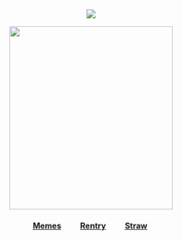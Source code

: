 ⠀<div id="header" align="center">

![](https://komarev.com/ghpvc/?username=destroy-boys&style=plastic&color=lightgray&label=_#fans_&base=1000)
<div id="header" align="center">

<img src=https://i.postimg.cc/RF5CCcXJ/Untitled50-20250723152001.png width="290" height="325">

#### [Memes](https://github.com/destroy-boys)  ⠀⠀‎  ‎  ‎  [Rentry](https://rentry.co/megz)‎  ⠀⠀‎  ‎  ‎  ‎[Straw](https://4megz.straw.page) ‎  

